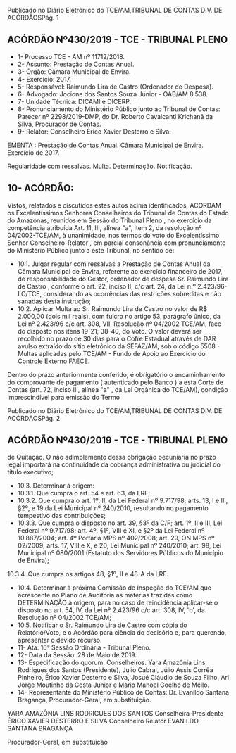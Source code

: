 Publicado  no  Diário  Eletrônico do TCE/AM,TRIBUNAL DE CONTAS DIV. DE ACÓRDÃOSPág. 1

## ACÓRDÃO Nº430/2019 - TCE - TRIBUNAL PLENO

- 1- Processo TCE - AM nº 11712/2018.
- 2- Assunto: Prestação de Contas Anual.
- 3- Órgão: Câmara Municipal de Envira.
- 4- Exercício: 2017.
- 5- Responsável: Raimundo Lira de Castro (Ordenador de Despesa).
- 6- Advogado: Jocione dos Santos Souza Júnior - OAB/AM 8.538.
- 7- Unidade Técnica: DICAMI e DICERP.
- 8- Pronunciamento  do  Ministério  Público  junto  ao  Tribunal  de  Contas: Parecer  nº 2298/2019-DMP, do Dr. Roberto Cavalcanti Krichanã da Silva, Procurador de Contas.
- 9- Relator: Conselheiro Érico Xavier Desterro e Silva.

EMENTA : Prestação  de  Contas  Anual. Câmara Municipal de Envira. Exercício de 2017.

Regularidade  com  ressalvas.  Multa.  Determinação. Notificação.

## 10-  ACÓRDÃO:

Vistos, relatados e discutidos estes autos acima identificados, ACORDAM os Excelentíssimos Senhores Conselheiros do Tribunal de Contas do Estado do Amazonas, reunidos em Sessão do Tribunal Pleno , no exercício da competência atribuída Art. 11, III, alínea "a", item 2, da resolução nº 04/2002-TCE/AM, à unanimidade, nos termos do voto do Excelentíssimo Senhor Conselheiro-Relator , em parcial consonância com pronunciamento do Ministério Público junto a este Tribunal, no sentido de:

- 10.1. Julgar  regular  com  ressalvas a  Prestação  de  Contas  Anual  da Câmara Municipal de Envira, referente ao exercício financeiro de 2017, de responsabilidade do Gestor, ordenador de despesa Sr.  Raimundo Lira  de  Castro ,  conforme  o  art.  22,  inciso  II,  c/c  art.  24,  da  Lei  n.º 2.423/96-LO/TCE, considerando as ocorrências das restrições sobreditas e não sanadas desta instrução;
- 10.2. Aplicar Multa ao Sr. Raimundo Lira de Castro no valor de R$ 2.000,00 (dois  mil  reais),  com  fulcro  no  artigo  53,  parágrafo  único,  da  Lei  nº 2.423/96  c/c  art.  308,  VII,  Resolução  nº  04/2002  TCE/AM, face  do disposto nos itens 19-21; 38-40, do Voto. O valor deverá ser recolhido no prazo de 30 dias para o Cofre Estadual através de DAR avulso extraído do sítio eletrônico da SEFAZ/AM, sob o código 5508 - Multas aplicadas pelo  TCE/AM  -  Fundo  de  Apoio  ao  Exercício  do  Controle  Externo  FAECE.

Dentro do prazo anteriormente conferido, é obrigatório o encaminhamento  do  comprovante  de  pagamento  ( autenticado pelo Banco )  a  esta  Corte  de  Contas  (art.  72,  inciso  III,  alínea  "a"  ,  da  Lei Orgânica do TCE/AM), condição imprescindível para emissão do Termo

Publicado  no  Diário  Eletrônico do TCE/AM,TRIBUNAL DE CONTAS DIV. DE ACÓRDÃOSPág. 2

## ACÓRDÃO Nº430/2019 - TCE - TRIBUNAL PLENO

de Quitação. O não adimplemento dessa obrigação pecuniária no prazo legal importará na continuidade da cobrança administrativa ou judicial do título executivo;

- 10.3. Determinar à origem:
- 10.3.1. Que cumpra o art. 54 e art. 63, da LRF;
- 10.3.2. Que cumpra o art. 1º, II, da Lei Federal nº 9.717/98; arts. 13, I e III, §2º, e 19 da Lei Municipal nº 240/2010, resultando no pagamento tempestivo das contribuições;
- 10.3.3. Que cumpra o disposto no art. 39, §3º da C/F; art. 1º, II e III, Lei Federal nº 9.717/98; art. 4º, §1º, VIII e XI, e §2º da Lei Federal  nº  10.887/2004;  art.  4º  Portaria  MPS  nº  402/2008; art.  29,  ON  MPS  nº  02/2009;  arts.  17,  VIII  e  X,  e  20,  Lei Municipal  nº  240/2010;  art.  98,  Lei  Municipal  nº  080/2001 (Estatuto dos Servidores Públicos do Município de Envira);

10.3.4. Que cumpra os artigos 48, §1º, II e 48-A da LRF.

- 10.4. Determinar à próxima Comissão de Inspeção do TCE/AM  que acrescente no Plano de Auditoria as matérias trazidas como DETERMINAÇÃO à origem, para no caso de reincidência aplicar-se o disposto  no  art.  54,  IV,  da  Lei  nº  2.423/96  c/c  art.  308,  IV,  'b',  da Resolução nº 04/2002 TCE/AM;
- 10.5. Notificar o Sr. Raimundo Lira de Castro com cópia do Relatório/Voto, e o Acórdão para ciência do decisório e, para querendo, apresentar o devido recurso.
- 11-  Ata: 16ª Sessão Ordinária - Tribunal Pleno.
- 12-  Data da Sessão: 28 de Maio de 2019.
- 13-  Especificação  do  quorum: Conselheiros: Yara  Amazônia  Lins  Rodrigues  dos Santos (Presidente), Julio Cabral, Júlio Assis Corrêa Pinheiro, Érico Xavier Desterro e Silva,  Josué  Cláudio  de  Souza  Filho,  Ari  Jorge  Moutinho  da  Costa  Júnior  e  Mario Manoel Coelho de Mello.
- 14-  Representante do Ministério Público de Contas: Dr. Evanildo Santana Bragança, Procurador-Geral, em substituição.

YARA AMAZÔNIA LINS RODRIGUES DOS SANTOS Conselheira-Presidente ÉRICO XAVIER DESTERRO E SILVA Conselheiro Relator EVANILDO SANTANA BRAGANÇA

Procurador-Geral, em substituição